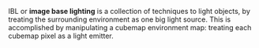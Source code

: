 IBL or **image base lighting** is a collection of techniques to light objects, by treating the surrounding environment as one big light source. This is accomplished by manipulating a cubemap environment map: treating each cubemap pixel as a light emitter.

